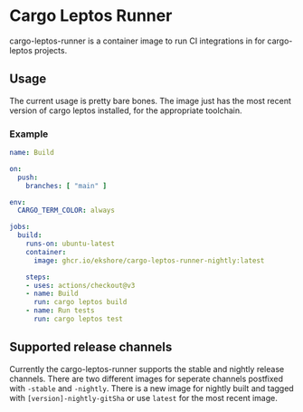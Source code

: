 # Cargo Leptos Runner
cargo-leptos-runner is a container image to run CI integrations in for cargo-leptos projects.

## Usage
The current usage is pretty bare bones. The image just has the most recent version of cargo leptos installed, for the appropriate toolchain.

### Example
```yml
name: Build

on:
  push:
    branches: [ "main" ]

env:
  CARGO_TERM_COLOR: always

jobs:
  build:
    runs-on: ubuntu-latest
    container: 
      image: ghcr.io/ekshore/cargo-leptos-runner-nightly:latest

    steps:
    - uses: actions/checkout@v3
    - name: Build
      run: cargo leptos build
    - name: Run tests
      run: cargo leptos test
```

## Supported release channels
Currently the cargo-leptos-runner supports the stable and nightly release channels.
There are two different images for seperate channels postfixed with `-stable` and `-nightly`.
There is a new image for nightly built and tagged with `[version]-nightly-gitSha` or use `latest` for the most recent image.
